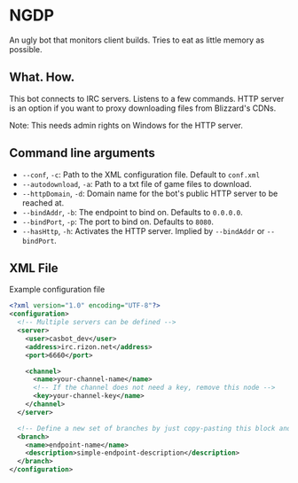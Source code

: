 # NGDP
An ugly bot that monitors client builds. Tries to eat as little memory as possible.

## What. How.

This bot connects to IRC servers. Listens to a few commands. HTTP server is an option if you want to proxy downloading files from Blizzard's CDNs.

Note: This needs admin rights on Windows for the HTTP server.

## Command line arguments

- `--conf`, `-c`: Path to the XML configuration file. Default to `conf.xml`
- `--autodownload`, `-a`: Path to a txt file of game files to download.
- `--httpDomain`, `-d`: Domain name for the bot's public HTTP server to be reached at.
- `--bindAddr`, `-b`: The endpoint to bind on. Defaults to `0.0.0.0`.
- `--bindPort`, `-p`: The port to bind on. Defaults to `8080`.
- `--hasHttp`, `-h`: Activates the HTTP server. Implied by `--bindAddr` or `--bindPort`.

## XML File

Example configuration file
```xml
<?xml version="1.0" encoding="UTF-8"?>
<configuration>
  <!-- Multiple servers can be defined -->
  <server>
    <user>casbot_dev</user>
    <address>irc.rizon.net</address>
    <port>6660</port>

    <channel>
      <name>your-channel-name</name>
      <!-- If the channel does not need a key, remove this node -->
      <key>your-channel-key</name>
    </channel>
  </server>

  <!-- Define a new set of branches by just copy-pasting this block and fixing what's inside. -->
  <branch>
    <name>endpoint-name</name>
    <description>simple-endpoint-description</description>
  </branch>
</configuration>
```
